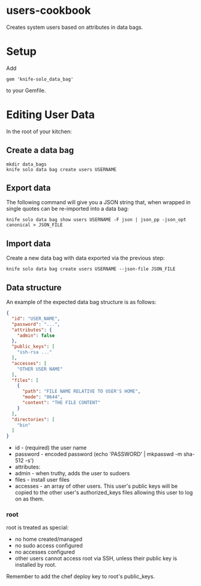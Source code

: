 users-cookbook
==============
Creates system users based on attributes in data bags.

# Setup

Add
```
gem 'knife-solo_data_bag'
```
to your Gemfile.

# Editing User Data

In the root of your kitchen:

## Create a data bag
```
mkdir data_bags
knife solo data bag create users USERNAME
```

## Export data
The following command will give you a JSON string that, when wrapped in single
quotes can be re-imported into a data bag:

```
knife solo data bag show users USERNAME -F json | json_pp -json_opt canonical > JSON_FILE
```

## Import data
Create a new data bag with data exported via the previous step:

```
knife solo data bag create users USERNAME --json-file JSON_FILE
```

## Data structure

An example of the expected data bag structure is as follows:
```json
{
  "id": "USER_NAME",
  "password": "...",
  "attributes": {
    "admin": false
  },
  "public_keys": [
    "ssh-rsa ..."
  ],
  "accesses": [
    "OTHER USER NAME"
  ],
  "files": [
    {
      "path": "FILE NAME RELATIVE TO USER'S HOME",
      "mode": "0644",
      "content": "THE FILE CONTENT"
    }
  ],
  "directories": [
    "bin"
  ]
}
```

* id        - (required) the user name
* password  - encoded password (echo 'PASSWORD' | mkpasswd -m sha-512 -s')
* attributes:
 * admin     - when truthy, adds the user to sudoers
* files     - install user files
* accesses  - an array of other users. This user's public keys will be copied to the
  other user's authorized_keys files allowing this user to log on as them.

### root

root is treated as special:
* no home created/managed
* no sudo access configured
* no accesses configured
* other users cannot access root via SSH, unless their public key is installed by
  root.

Remember to add the chef deploy key to root's public_keys.


